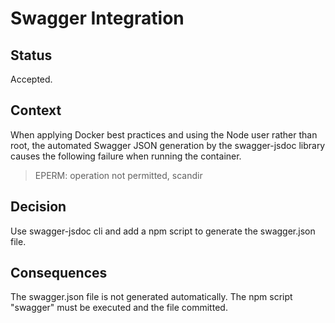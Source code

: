 # Swagger Integration

## Status

Accepted.

## Context

When applying Docker best practices and using the Node user rather than root, the automated Swagger JSON generation by the swagger-jsdoc library causes the following failure when running the container.

> EPERM: operation not permitted, scandir

## Decision

Use swagger-jsdoc cli and add a npm script to generate the swagger.json file.

## Consequences

The swagger.json file is not generated automatically. The npm script "swagger" must be executed and the file committed.

